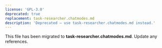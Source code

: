 ```yaml
---
license: 'GPL-3.0'
deprecated: true
replacement: task-researcher.chatmodes.md
description: 'Deprecated – use task-researcher.chatmodes.md instead.'
---
```


This file has been migrated to **task-researcher.chatmodes.md**. Update any references.
